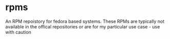 # rpms
An RPM repoistory for fedora based systems. These RPMs are typically not available in the offical repositories or are for my particular use case - use with caution 
